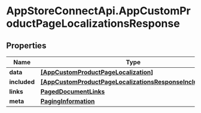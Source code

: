 # AppStoreConnectApi.AppCustomProductPageLocalizationsResponse

## Properties

Name | Type | Description | Notes
------------ | ------------- | ------------- | -------------
**data** | [**[AppCustomProductPageLocalization]**](AppCustomProductPageLocalization.md) |  | 
**included** | [**[AppCustomProductPageLocalizationsResponseIncludedInner]**](AppCustomProductPageLocalizationsResponseIncludedInner.md) |  | [optional] 
**links** | [**PagedDocumentLinks**](PagedDocumentLinks.md) |  | 
**meta** | [**PagingInformation**](PagingInformation.md) |  | [optional] 


